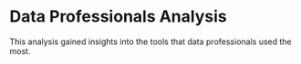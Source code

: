 # Data Professionals Analysis
 This analysis gained insights into the tools that data professionals used the most.
